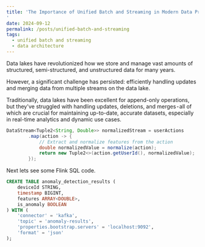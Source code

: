```yaml
---
title: 'The Importance of Unified Batch and Streaming in Modern Data Processing.
'
date: 2024-09-12
permalink: /posts/unified-batch-and-streaming
tags:
  - unified batch and streaming
  - data architecture
---
```


Data lakes have revolutionized how we store and manage vast amounts of structured, semi-structured, and unstructured data for many years. 

However, a significant challenge has persisted: efficiently handling updates and merging data from multiple streams on the data lake. 

Traditionally, data lakes have been excellent for append-only operations, but they've struggled with handling updates, deletions, and merges - all of which are crucial for maintaining up-to-date, accurate datasets, especially in real-time analytics and dynamic use cases.

```java
DataStream<Tuple2<String, Double>> normalizedStream = userActions
        .map(action -> {
            // Extract and normalize features from the action
            double normalizedValue = normalize(action);
            return new Tuple2<>(action.getUserId(), normalizedValue);
        });

```


Next lets see some Flink SQL code.

```sql
CREATE TABLE anomaly_detection_results (
    deviceId STRING,
    timestamp BIGINT,
    features ARRAY<DOUBLE>,
    is_anomaly BOOLEAN
) WITH (
    'connector' = 'kafka',
    'topic' = 'anomaly-results',
    'properties.bootstrap.servers' = 'localhost:9092',
    'format' = 'json'
);
```